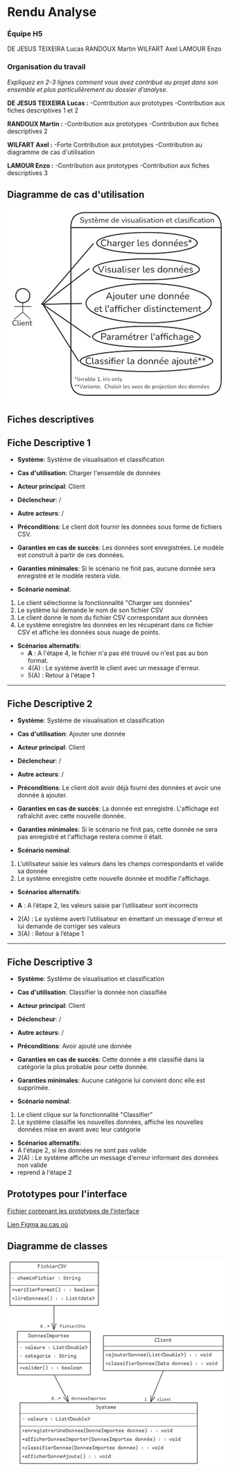 # Rendu Analyse

### Équipe H5
DE JESUS TEIXEIRA Lucas
RANDOUX Martin
WILFART Axel
LAMOUR Enzo

### Organisation du travail
*Expliquez en 2-3 lignes comment vous avez contribué au projet dans son ensemble et plus particulièrement au dossier d'analyse.*

**DE JESUS TEIXEIRA Lucas :**
-Contribution aux prototypes
-Contribution aux fiches descriptives 1 et 2

**RANDOUX Martin :**
-Contribution aux prototypes
-Contribution aux fiches descriptives 2

**WILFART Axel :**
-Forte Contribution aux prototypes
-Contribution au diagramme de cas d'utilisation

**LAMOUR Enzo :**
-Contribution aux prototypes
-Contribution aux fiches descriptives 3

## Diagramme de cas d'utilisation

![Diagramme de cas d'utilisation](diagramme_utilisation.png)

## Fiches descriptives

Fiche Descriptive 1
-------------------

- **Système**: Système de visualisation et classification
- **Cas d'utilisation**: Charger l'ensemble de données

- **Acteur principal**: Client
- **Déclencheur**: /
- **Autre acteurs**: /

- **Préconditions**: Le client doit fournir les données sous forme de fichiers CSV.
- **Garanties en cas de succès**: Les données sont enregistrées. Le modèle est construit à partir de ces données.
- **Garanties minimales**: Si le scénario ne finit pas, aucune donnée sera enregistré et le modèle restera vide.

- **Scénario nominal**: 
1. Le client sélectionne la fonctionnalité "Charger ses données"
2. Le système lui demande le nom de son fichier CSV
3. Le client donne le nom du fichier CSV correspondant aux données
4. Le système enregistre les données en les récupérant dans ce fichier CSV et affiche les données sous nuage de points.

- **Scénarios alternatifs**:
    + **A** : A l'étape 4, le fichier n'a pas été trouvé ou n'est pas au bon format.
    - 4(A) : Le système avertit le client avec un message d'erreur.
    - 5(A) : Retour à l'étape 1

-------------------
Fiche Descriptive 2
-------------------

- **Système**: Système de visualisation et classification
- **Cas d'utilisation**: Ajouter une donnée

- **Acteur principal**: Client
- **Déclencheur**: /
- **Autre acteurs**: /


- **Préconditions**: Le client doit avoir déjà fourni des données et avoir une donnée à ajouter.
- **Garanties en cas de succès**: La donnée est enregistré. L'affichage est rafraîchit avec cette nouvelle donnée.
- **Garanties minimales**: Si le scénario ne finit pas, cette donnée ne sera pas enregistré et l'affichage restera comme il était.

- **Scénario nominal**: 

1. L’utilisateur saisie les valeurs dans les champs correspondants et valide sa donnée
2. Le système enregistre cette nouvelle donnée et modifie l'affichage.

- **Scénarios alternatifs**:
+ **A** : A l’étape 2, les valeurs saisie par l’utilisateur sont incorrects
- 2(A) :  Le système averti l’utilisateur en émettant un message d'erreur et lui demande de corriger ses valeurs
- 3(A) : Retour à l’étape 1

-------------------
Fiche Descriptive 3
-------------------

- **Système**: Système de visualisation et classification
- **Cas d'utilisation**: Classifier la donnée non classifiée

- **Acteur principal**: Client
- **Déclencheur**: /
- **Autre acteurs**: /

- **Préconditions**: Avoir ajouté une donnée
- **Garanties en cas de succès**: Cette donnée a été classifié dans la catégorie la plus probable pour cette donnée.
- **Garanties minimales**: Aucune catégorie lui convient donc elle est supprimée.

- **Scénario nominal**: 

1. Le client clique sur la fonctionnalité "Classifier"
2. Le systéme classifie les nouvelles données, affiche les nouvelles données mise en avant avec leur catégorie

- **Scénarios alternatifs**:
- A l'étape 2, si les données ne sont pas valide
- 2(A) : Le systéme affiche un message d'erreur informant des données non valide
- reprend à l'étape 2

## Prototypes pour l'interface

[Fichier contenant les prototypes de l'interface](Prototype_basse_fidelite.pdf)

[Lien Figma au cas où](https://www.figma.com/design/UkQAUDAZHdLqFkSxj90ojb/SAE-H3?node-id=1-3371&t=kHTXrBXVV5nbXf4y-1)

## Diagramme de classes

![Diagramme de classes](diagramme_de_classes.png)